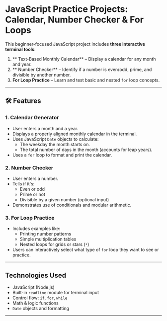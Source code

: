 # JavaScript Practice Projects: Calendar, Number Checker & For Loops

This beginner-focused JavaScript project includes **three interactive terminal tools**:

1. ** Text-Based Monthly Calendar** – Display a calendar for any month and year.
2. ** Number Checker** – Identify if a number is even/odd, prime, and divisible by another number.
3. **For Loop Practice** – Learn and test basic and nested `for` loop concepts.

---

## 🛠 Features

###  1. Calendar Generator
- User enters a month and a year.
- Displays a properly aligned monthly calendar in the terminal.
- Uses JavaScript `Date` objects to calculate:
  - The weekday the month starts on.
  - The total number of days in the month (accounts for leap years).
- Uses a `for` loop to format and print the calendar.

###  2. Number Checker
- User enters a number.
- Tells if it's:
  - Even or odd
  - Prime or not
  - Divisible by a given number (optional input)
- Demonstrates use of conditionals and modular arithmetic.

### 3. For Loop Practice
- Includes examples like:
  - Printing number patterns
  - Simple multiplication tables
  - Nested loops for grids or stars (`*`)
- Users can interactively select what type of `for` loop they want to see or practice.

---

##  Technologies Used

- JavaScript (Node.js)
- Built-in `readline` module for terminal input
- Control flow: `if`, `for`, `while`
- Math & logic functions
- `Date` objects and formatting

---

